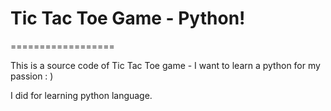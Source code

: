 # Tic Tac Toe Game - Python!
==================

This is a source code of Tic Tac Toe game - I want to learn a python for my passion : )

I did for learning python language.